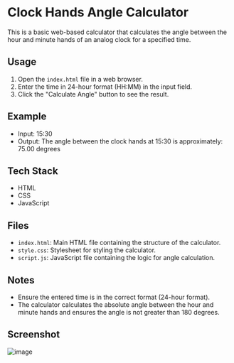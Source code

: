 # Clock Hands Angle Calculator

This is a basic web-based calculator that calculates the angle between the hour and minute hands of an analog clock for a specified time.

## Usage

1. Open the `index.html` file in a web browser.
2. Enter the time in 24-hour format (HH:MM) in the input field.
3. Click the "Calculate Angle" button to see the result.

## Example

- Input: 15:30
- Output: The angle between the clock hands at 15:30 is approximately: 75.00 degrees

## Tech Stack

- HTML
- CSS
- JavaScript

## Files

- `index.html`: Main HTML file containing the structure of the calculator.
- `style.css`: Stylesheet for styling the calculator.
- `script.js`: JavaScript file containing the logic for angle calculation.

## Notes

- Ensure the entered time is in the correct format (24-hour format).
- The calculator calculates the absolute angle between the hour and minute hands and ensures the angle is not greater than 180 degrees.

## Screenshot
![image](https://github.com/Rakesh9100/CalcDiverse/assets/73993775/fac573e7-ff9f-49f9-ad9a-72aaa8339616)
